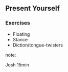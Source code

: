 ## Present Yourself

### Exercises

* Floating
* Stance
* Diction/tongue-twisters

note:

Josh
15min
